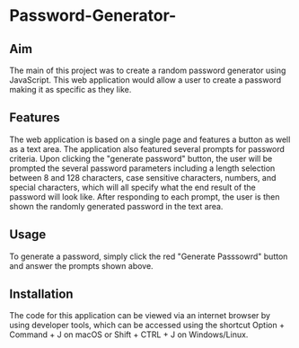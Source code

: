 # Password-Generator-
## Aim
The main of this project was to create a random password generator using JavaScript. This web application would allow a user to create a password making it as specific as they like.

## Features
The web application is based on a single page and features a button as well as a text area. The application also featured several prompts for password criteria. Upon clicking the "generate password" button, the user will be prompted the several password parameters including a length selection between 8 and 128 characters, case sensitive characters, numbers, and special characters, which will all specify what the end result of the password will look like. After responding to each prompt, the user is then shown the randomly generated password in the text area. 

## Usage  
To generate a password, simply click the red "Generate Passsowrd" button and answer the prompts shown above.

## Installation
The code for this application can be viewed via an internet browser by using developer tools, which can be accessed using the shortcut  Option + Command + J on  macOS or Shift + CTRL + J on Windows/Linux. 
